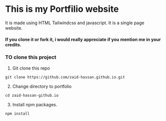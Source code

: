 # This is my Portfilio website 
It is made using HTML Tailwindcss and javascript.
It is a single page website. 

#### If you clone it or fork it, i would really appreciate if you mention me in your credits.

### TO clone this project

1. Git clone this repo
```
git clone https://github.com/zaid-hassan.github.io.git
```

2. Change directory to portfolio 
```
cd zaid-hassan-github.io
```

3. Install npm packages.
```
npm install
```
